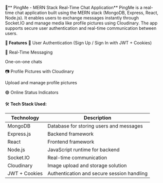 💬** PingMe - MERN Stack Real-Time Chat Application**
PingMe is a real-time chat application built using the MERN stack (MongoDB, Express, React, Node.js). It enables users to exchange messages instantly through Socket.IO and manage media like profile pictures using Cloudinary. The app supports secure user authentication and real-time communication between users.

**🚀 Features**
🔐 User Authentication (Sign Up / Sign In with JWT + Cookies)

💬 Real-Time Messaging

One-on-one chats



📷 Profile Pictures with Cloudinary

Upload and manage profile pictures

🟢 Online Status Indicators

🛠️ **Tech Stack Used:**

| Technology     | Description                               |
|----------------|-------------------------------------------|
| MongoDB        | Database for storing users and messages   |
| Express.js     | Backend framework                         |
| React          | Frontend framework                        |
| Node.js        | JavaScript runtime for backend            |
| Socket.IO      | Real-time communication                   |
| Cloudinary     | Image upload and storage solution         |
| JWT + Cookies  | Authentication and secure session handling|
